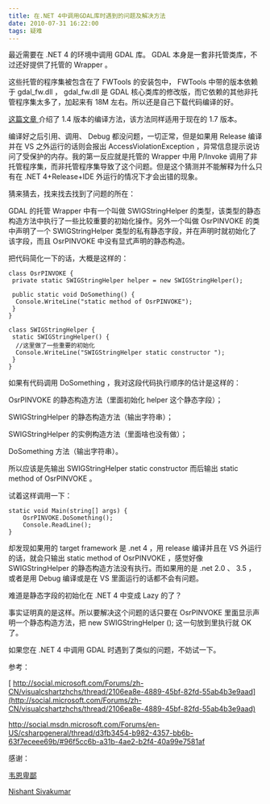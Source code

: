 ```yaml
---
title: 在.NET 4中调用GDAL库时遇到的问题及解决方法
date: 2010-07-31 16:22:00
tags: 疑难
---
```


最近需要在  .NET 4  的环境中调用  GDAL  库。  GDAL  本身是一套非托管类库，不过还好提供了托管的  Wrapper  。

这些托管的程序集被包含在了  FWTools  的安装包中，  FWTools  中带的版本依赖于  gdal_fw.dll  ，  gdal_fw.dll
是  GDAL  核心类库的修改版，而它依赖的其他非托管程序集太多了，加起来有  18M  左右。所以还是自己下载代码编译的好。

[ 这篇文章  ](http://www.cnblogs.com/nudtchengguo/archive/2008/09/01/1281622.html)
介绍了  1.4  版本的编译方法，该方法同样适用于现在的  1.7  版本。

编译好之后引用、调用、  Debug  都没问题，一切正常，但是如果用  Release  编译并在  VS  之外运行的话则会报出
AccessViolationException  ，异常信息提示说访问了受保护的内存。我的第一反应就是托管的  Wrapper  中用  P/Invoke
调用了非托管程序集，而非托管程序集导致了这个问题。但是这个猜测并不能解释为什么只有在  .NET 4+Release+IDE
外运行的情况下才会出错的现象。

猜来猜去，找来找去找到了问题的所在：

GDAL  的托管  Wrapper  中有一个叫做  SWIGStringHelper
的类型，该类型的静态构造方法中执行了一些比较重要的初始化操作。另外一个叫做  OsrPINVOKE  的类中声明了一个  SWIGStringHelper
类型的私有静态字段，并在声明时就初始化了该字段，而且  OsrPINVOKE  中没有显式声明的静态构造。

把代码简化一下的话，大概是这样的：

```
class OsrPINVOKE {
 private static SWIGStringHelper helper = new SWIGStringHelper();

 public static void DoSomething() {
  Console.WriteLine("static method of OsrPINVOKE");
 }
}

class SWIGStringHelper {
 static SWIGStringHelper() {
  //这里做了一些重要的初始化
  Console.WriteLine("SWIGStringHelper static constructor ");
 }
}
```

如果有代码调用  DoSomething  ，我对这段代码执行顺序的估计是这样的：

OsrPINVOKE  的静态构造方法（里面初始化  helper  这个静态字段）；

SWIGStringHelper  的静态构造方法（输出字符串）；

SWIGStringHelper  的实例构造方法（里面啥也没有做）；

DoSomething  方法（输出字符串）。

所以应该是先输出  SWIGStringHelper static constructor  而后输出  static method of OsrPINVOKE  。

试着这样调用一下：
```
static void Main(string[] args) {
    OsrPINVOKE.DoSomething();
    Console.ReadLine();
}
```

却发现如果用的  target framework  是  .net 4  ，用  release  编译并且在  VS  外运行的话，就会只输出
static method of OsrPINVOKE  ，感觉好像  SWIGStringHelper  的静态构造方法没有执行。而如果用的是  .net
2.0  、  3.5  ，或者是用  Debug  编译或是在  VS  里面运行的话都不会有问题。

难道是静态字段的初始化在  .NET 4  中变成  Lazy  的了？

事实证明真的是这样。所以要解决这个问题的话只要在  OsrPINVOKE  里面显示声明一个静态构造方法，把  new  SWIGStringHelper
();  这一句放到里执行就  OK  了。

如果您在  .NET 4  中调用  GDAL  时遇到了类似的问题，不妨试一下。

参考：

[ http://social.microsoft.com/Forums/zh-CN/visualcshartzhchs/thread/2106ea8e-4889-45bf-82fd-55ab4b3e9aad](http://social.microsoft.com/Forums/zh-CN/visualcshartzhchs/thread/2106ea8e-4889-45bf-82fd-55ab4b3e9aad)

[ http://social.msdn.microsoft.com/Forums/en-US/csharpgeneral/thread/d3fb3454-b982-4357-bb6b-63f7eceee69b/#96f5cc6b-a31b-4ae2-b2f4-40a99e7581af ](http://social.msdn.microsoft.com/Forums/en-US/csharpgeneral/thread/d3fb3454-b982-4357-bb6b-63f7eceee69b/#96f5cc6b-a31b-4ae2-b2f4-40a99e7581af)

感谢：

[ 韦恩卑鄙  ](http://social.microsoft.com/Profile/zh-CN/?user=%E9%9F%A6%E6%81%A9%E5%8D%91%E9%84%99+v-zhewg&referrer=http://social.microsoft.com/Forums/zh-CN/visualcshartzhchs/thread/2106ea8e-4889-45bf-82fd-55ab4b3e9aad&rh=3%2BS0IPNMyaoqybEPxS/O8oGxE1rnXkgnV5TzDbFD8l0%3D&sp=forums)

[ Nishant Sivakumar ](http://social.msdn.microsoft.com/Profile/en-US/?user=Nishant+Sivakumar&referrer=http://social.msdn.microsoft.com/Forums/en-US/csharpgeneral/thread/d3fb3454-b982-4357-bb6b-63f7eceee69b/&rh=l2VXXiNmFo8zXPcoAvMKagv3hepQktGxdS%2BLbcJWXvw%3D&sp=forums)
